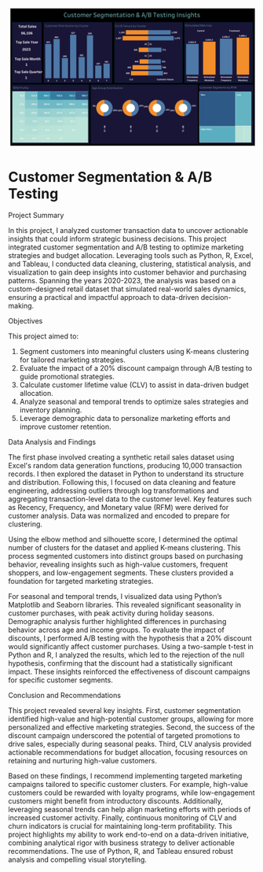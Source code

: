 ![Dashboard preview](Dashboard.png)

# Customer Segmentation & A/B Testing

Project Summary

In this project, I analyzed customer transaction data to uncover actionable insights that could inform strategic business decisions. This project integrated customer segmentation and A/B testing to optimize marketing strategies and budget allocation. Leveraging tools such as Python, R, Excel, and Tableau, I conducted data cleaning, clustering, statistical analysis, and visualization to gain deep insights into customer behavior and purchasing patterns. Spanning the years 2020-2023, the analysis was based on a custom-designed retail dataset that simulated real-world sales dynamics, ensuring a practical and impactful approach to data-driven decision-making.

Objectives

This project aimed to:
1. Segment customers into meaningful clusters using K-means clustering for tailored marketing strategies.
2. Evaluate the impact of a 20% discount campaign through A/B testing to guide promotional strategies.
3. Calculate customer lifetime value (CLV) to assist in data-driven budget allocation.
4. Analyze seasonal and temporal trends to optimize sales strategies and inventory planning.
5. Leverage demographic data to personalize marketing efforts and improve customer retention.
   
Data Analysis and Findings

The first phase involved creating a synthetic retail sales dataset using Excel's random data generation functions, producing 10,000 transaction records. I then explored the dataset in Python to understand its structure and distribution. Following this, I focused on data cleaning and feature engineering, addressing outliers through log transformations and aggregating transaction-level data to the customer level. Key features such as Recency, Frequency, and Monetary value (RFM) were derived for customer analysis. Data was normalized and encoded to prepare for clustering.

Using the elbow method and silhouette score, I determined the optimal number of clusters for the dataset and applied K-means clustering. This process segmented customers into distinct groups based on purchasing behavior, revealing insights such as high-value customers, frequent shoppers, and low-engagement segments. These clusters provided a foundation for targeted marketing strategies.

For seasonal and temporal trends, I visualized data using Python’s Matplotlib and Seaborn libraries. This revealed significant seasonality in customer purchases, with peak activity during holiday seasons. Demographic analysis further highlighted differences in purchasing behavior across age and income groups. To evaluate the impact of discounts, I performed A/B testing with the hypothesis that a 20% discount would significantly affect customer purchases. Using a two-sample t-test in Python and R, I analyzed the results, which led to the rejection of the null hypothesis, confirming that the discount had a statistically significant impact. These insights reinforced the effectiveness of discount campaigns for specific customer segments.

Conclusion and Recommendations

This project revealed several key insights. First, customer segmentation identified high-value and high-potential customer groups, allowing for more personalized and effective marketing strategies. Second, the success of the discount campaign underscored the potential of targeted promotions to drive sales, especially during seasonal peaks. Third, CLV analysis provided actionable recommendations for budget allocation, focusing resources on retaining and nurturing high-value customers.

Based on these findings, I recommend implementing targeted marketing campaigns tailored to specific customer clusters. For example, high-value customers could be rewarded with loyalty programs, while low-engagement customers might benefit from introductory discounts. Additionally, leveraging seasonal trends can help align marketing efforts with periods of increased customer activity. Finally, continuous monitoring of CLV and churn indicators is crucial for maintaining long-term profitability. This project highlights my ability to work end-to-end on a data-driven initiative, combining analytical rigor with business strategy to deliver actionable recommendations. The use of Python, R, and Tableau ensured robust analysis and compelling visual storytelling.


